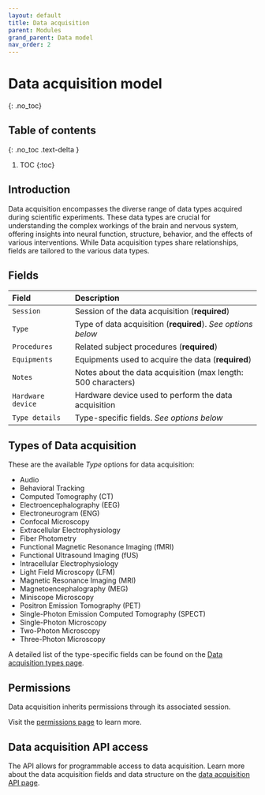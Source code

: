 ```yaml
---
layout: default
title: Data acquisition
parent: Modules
grand_parent: Data model
nav_order: 2
---
```


# Data acquisition model
{: .no_toc}

## Table of contents
{: .no_toc .text-delta }

1. TOC
{:toc}

## Introduction

Data acquisition encompasses the diverse range of data types acquired during scientific experiments. These data types are crucial for understanding the complex workings of the brain and nervous system, offering insights into neural function, structure, behavior, and the effects of various interventions. While Data acquisition types share relationships, fields are tailored to the various data types.

## Fields

| Field | Description |
|:------|:------------|
| `Session` | Session of the data acquisition (**required**) |
| `Type` | Type of data acquisition (**required**). *See options below* |
| `Procedures` | Related subject procedures (**required**) |
| `Equipments` | Equipments used to acquire the data (**required**) |
| `Notes` | Notes about the data acquisition (max length: 500 characters) |
| `Hardware device` | Hardware device used to perform the data acquisition |
| `Type details` | Type-specific fields. *See options below* |

## Types of Data acquisition

These are the available *Type* options for data acquisition:

- Audio
- Behavioral Tracking
- Computed Tomography (CT)
- Electroencephalography (EEG)
- Electroneurogram (ENG)
- Confocal Microscopy
- Extracellular Electrophysiology
- Fiber Photometry
- Functional Magnetic Resonance Imaging (fMRI)
- Functional Ultrasound Imaging (fUS)
- Intracellular Electrophysiology
- Light Field Microscopy (LFM)
- Magnetic Resonance Imaging (MRI)
- Magnetoencephalography (MEG)
- Miniscope Microscopy
- Positron Emission Tomography (PET)
- Single-Photon Emission Computed Tomography (SPECT)
- Single-Photon Microscopy
- Two-Photon Microscopy
- Three-Photon Microscopy

A detailed list of the type-specific fields can be found on the [Data acquisition types page]({{"datamodel/schemas/experiment_data/"|absolute_url}}).

## Permissions

Data acquisition inherits permissions through its associated session.

Visit the [permissions page]({{"datamodel/permission/"|absolute_url}}) to learn more. 

## Data acquisition API access

The API allows for programmable access to data acquisition. Learn more about the data acquisition fields and data structure on the [data acquisition API page]({{"api/modules/experiment_data/"|absolute_url}}).
